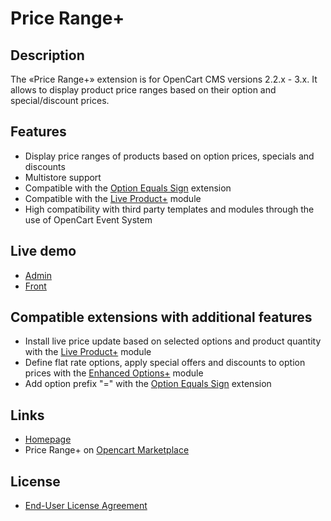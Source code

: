 # Price Range+

## Description
The «Price Range+» extension is for OpenCart CMS versions 2.2.x - 3.x. It allows to display product price ranges based on their option and special/discount prices.

## Features
* Display price ranges of products based on option prices, specials and discounts
* Multistore support
* Compatible with the [Option Equals Sign](https://www.opencart.com/index.php?route=marketplace/extension/info&extension_id=34383) extension
* Compatible with the [Live Product+](https://git.io/JfjUj) module
* High compatibility with third party templates and modules through the use of OpenCart Event System

## Live demo
* [Admin](http://ocmod.freevar.com/oc3020/b/admin/index.php?route=extension/module/price_range)
* [Front](http://ocmod.freevar.com/oc3020/b)

## Compatible extensions with additional features
* Install live price update based on selected options and product quantity with the [Live Product+](https://www.opencart.com/index.php?route=marketplace/extension/info&extension_id=36005) module
* Define flat rate options, apply special offers and discounts to option prices with the [Enhanced Options+](https://www.opencart.com/index.php?route=marketplace/extension/info&extension_id=40391) module
* Add option prefix "=" with the [Option Equals Sign](https://www.opencart.com/index.php?route=marketplace/extension/info&extension_id=34383) extension

## Links
* [Homepage](https://underr.space/en/notes/projects/project-0020.html)
* Price Range+ on [Opencart Marketplace](https://www.opencart.com/index.php?route=marketplace/extension/info&extension_id=38331)

## License
* [End-User License Agreement](https://raw.githubusercontent.com/ocmod-space/ocmod-price-range/main/price-range-plus/EULA.txt)
